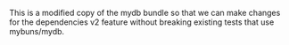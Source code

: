 This is a modified copy of the mydb bundle so that we can make changes for the dependencies v2 feature without breaking existing tests that use mybuns/mydb.
